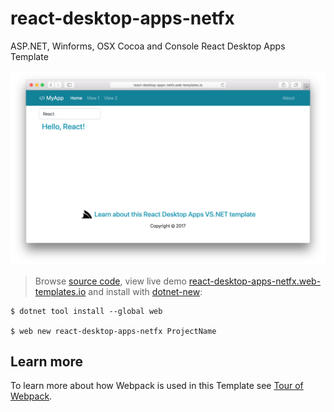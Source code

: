 # react-desktop-apps-netfx

ASP.NET, Winforms, OSX Cocoa and Console React Desktop Apps Template

[![](https://raw.githubusercontent.com/ServiceStack/Assets/master/csharp-templates/react-desktop-apps-netfx.png)](http://react-desktop-apps-netfx.web-templates.io/)

> Browse [source code](https://github.com/NetFrameworkTemplates/react-desktop-apps-netfx), view live demo [react-desktop-apps-netfx.web-templates.io](http://react-desktop-apps-netfx.web-templates.io) and install with [dotnet-new](http://docs.servicestack.net/dotnet-new):

    $ dotnet tool install --global web

    $ web new react-desktop-apps-netfx ProjectName

## Learn more

To learn more about how Webpack is used in this Template see [Tour of Webpack](https://docs.servicestack.net/tour-of-webpack).
